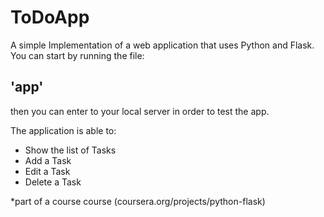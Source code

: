 # ToDoApp
A simple Implementation of a web application that uses Python and Flask.</br>
You can start by running the file:
## 'app'
then you can enter to your local server in order to test the app.</br>

The application is able to:
* Show the list of Tasks
* Add a Task
* Edit a Task
* Delete a Task

*part of a course course (coursera.org/projects/python-flask)